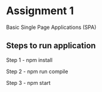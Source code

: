 # Assignment 1

Basic Single Page Applications (SPA)

## Steps to run application

Step 1 - npm install

Step 2 - npm run compile

Step 3 - npm start
 
